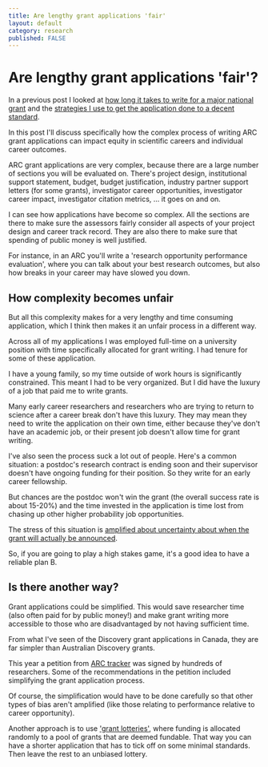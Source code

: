 ```yaml
---
title: Are lengthy grant applications 'fair'
layout: default
category: research
published: FALSE
---
```


# Are lengthy grant applications 'fair'?

In a previous post I looked at [how long it takes to write for a major national grant](/research/2021/08/07/how-long-to-write-a-grant.html) and the [strategies I use to get the application done to a decent standard](/research/2021/08/10/grant-writing-strategies.html).

In this post I'll  discuss specifically how the complex process of writing ARC grant applications can impact equity in scientific careers and individual career outcomes.

ARC grant applications are very complex, because there are a large number of sections you will be evaluated on. There's project design, institutional support statement, budget, budget justification, industry partner support letters (for some grants), investigator career opportunities, investigator career impact, investigator citation metrics, ... it goes on and on.

I can see how applications have become so complex. All the sections are there to make sure the assessors fairly consider all aspects of your project design and career track record. They are also there to make sure that spending of public money is well justified.

For instance, in an ARC you'll write a 'research opportunity performance evaluation', where you can talk about your best research outcomes, but also how breaks in your career may have slowed you down.

## How complexity becomes unfair

But all this complexity makes for a very lengthy and time consuming application, which I think then makes it an unfair process in a different way.

Across all of my applications I was employed full-time on a university position with time specifically allocated for grant writing. I had tenure for some of these application.

I have a young family, so my time outside of work hours is significantly constrained. This meant I had to be very organized. But I did have the luxury of a job that paid me to write grants.

Many early career researchers and researchers who are trying to return to science after a career break don't have this luxury. They may mean they need to write the application on their own time, either because they've don't have an academic job, or their present job doesn't allow time for grant writing.

I've also seen the process suck a lot out of people. Here's a common situation: a postdoc's research contract is ending soon and their supervisor doesn't have ongoing funding for their position. So they write for an early career fellowship.

But chances are the postdoc won't win the grant (the overall success rate is about 15-20%) and the time invested in the application is time lost from chasing up other higher probability job opportunities.

The stress of this situation is [amplified about uncertainty about when the grant will actually be announced](https://researchwhisperer.org/2019/11/05/announcement-delays/).

So, if you are going to play a high stakes game, it's a good idea to have a reliable plan B.

## Is there another way?

Grant applications could be simplified. This would save researcher time (also often paid for by public money!) and make grant writing more accessible to those who are disadvantaged by not having sufficient time.

From what I've seen of the Discovery grant applications in Canada, they are far simpler than Australian Discovery grants.

This year a petition from [ARC tracker](https://twitter.com/arc_tracker?lang=en) was signed by hundreds of researchers. Some of the recommendations in the petition included simplifying the grant application process.

Of course, the simplification would have to be done carefully so that other types of bias aren't amplified (like those relating to performance relative to career opportunity).

Another approach is to use ['grant lotteries'](https://www.nature.com/articles/d41586-019-03572-7), where funding is allocated randomly to a pool of grants that are deemed fundable. That way you can have a shorter application that has to tick off on some minimal standards. Then leave the rest to an unbiased lottery.
